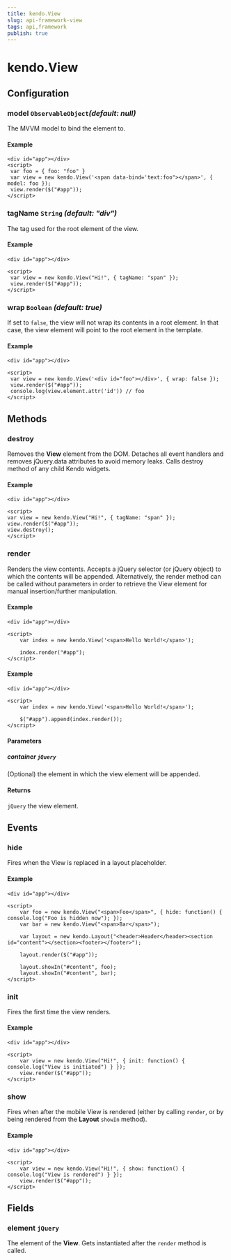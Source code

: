 ```yaml
---
title: kendo.View
slug: api-framework-view
tags: api,framework
publish: true
---
```


# kendo.View

## Configuration

### model `ObservableObject`*(default: null)*

The MVVM model to bind the element to.

#### Example

    <div id="app"></div>
    <script>
     var foo = { foo: "foo" }
     var view = new kendo.View('<span data-bind='text:foo"></span>', { model: foo });
     view.render($("#app"));
    </script>

### tagName `String` *(default: "div")*

The tag used for the root element of the view.

#### Example

    <div id="app"></div>

    <script>
     var view = new kendo.View("Hi!", { tagName: "span" });
     view.render($("#app"));
    </script>

### wrap `Boolean` *(default: true)*

If set to `false`, the view will not wrap its contents in a root element. In that case, the view element will point to the root element in the template.

#### Example

    <div id="app"></div>

    <script>
     var view = new kendo.View('<div id="foo"></div>', { wrap: false });
     view.render($("#app"));
     console.log(view.element.attr('id')) // foo
    </script>

## Methods

### destroy

Removes the **View** element from the DOM. Detaches all event handlers and removes jQuery.data attributes to avoid memory leaks. Calls destroy method of any child Kendo widgets.

#### Example

    <div id="app"></div>

    <script>
    var view = new kendo.View("Hi!", { tagName: "span" });
    view.render($("#app"));
    view.destroy();
    </script>

### render

Renders the view contents. Accepts a jQuery selector (or jQuery object) to which the contents will be appended.
Alternatively, the render method can be called without parameters in order to retrieve the View element for manual insertion/further manipulation.

#### Example

    <div id="app"></div>

    <script>
        var index = new kendo.View('<span>Hello World!</span>');

        index.render("#app");
    </script>

#### Example

    <div id="app"></div>

    <script>
        var index = new kendo.View('<span>Hello World!</span>');

        $("#app").append(index.render());
    </script>

#### Parameters

##### container `jQuery`

(Optional) the element in which the view element will be appended.

#### Returns

`jQuery` the view element.

## Events

### hide

Fires when the View is replaced in a layout placeholder.

#### Example

    <div id="app"></div>

    <script>
        var foo = new kendo.View("<span>Foo</span>", { hide: function() { console.log("Foo is hidden now"); });
        var bar = new kendo.View("<span>Bar</span>");

        var layout = new kendo.Layout("<header>Header</header><section id="content"></section><footer></footer>");

        layout.render($("#app"));

        layout.showIn("#content", foo);
        layout.showIn("#content", bar);
    </script>

### init

Fires the first time the view renders.

#### Example

    <div id="app"></div>

    <script>
        var view = new kendo.View("Hi!", { init: function() { console.log("View is initiated") } });
        view.render($("#app"));
    </script>

### show

Fires when after the mobile View is rendered (either by calling `render`, or by being rendered from the **Layout** `showIn` method).

#### Example

    <div id="app"></div>

    <script>
        var view = new kendo.View("Hi!", { show: function() { console.log("View is rendered") } });
        view.render($("#app"));
    </script>

## Fields

### element `jQuery`

The element of the **View**. Gets instantiated after the `render` method is called.

